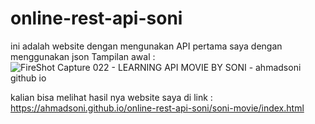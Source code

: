 # online-rest-api-soni
ini adalah website dengan mengunakan API pertama saya dengan menggunakan json 
Tampilan awal  : 
![FireShot Capture 022 - LEARNING API MOVIE BY SONI - ahmadsoni github io](https://user-images.githubusercontent.com/88180498/137943888-4962ff0a-532f-41be-95ba-42df7b3da86d.png)

kalian bisa melihat hasil nya website saya di 
link : https://ahmadsoni.github.io/online-rest-api-soni/soni-movie/index.html

